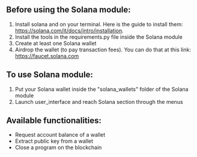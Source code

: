 ## Before using the Solana module:
1. Install solana and on your terminal. Here is the guide to install them: https://solana.com/it/docs/intro/installation.
2. Install the tools in the requirements.py file inside the Solana module
3. Create at least one Solana wallet
4. Airdrop the wallet (to pay transaction fees). You can do that at this link: https://faucet.solana.com

## To use Solana module:
1. Put your Solana wallet inside the "solana_wallets" folder of the Solana module
2. Launch user_interface and reach Solana section through the menus

## Available functionalities:
- Request account balance of a wallet
- Extract public key from a wallet
- Close a program on the blockchain